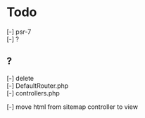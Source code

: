 # Todo

[-] psr-7  
[-] ?  

## ?

[-] delete  
  [-] DefaultRouter.php  
  [-] controllers.php  

[-] move html from sitemap controller to view  
